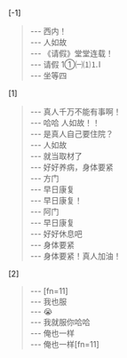 
[-1] 
>--- 西内！<br>
>--- 人如故<br>
>--- 《请假》堂堂连载！<br>
>--- 请假 1①㈠⑴⒈Ⅰ<br>
>--- 坐等四<br>

[1] 
>--- 真人千万不能有事啊！<br>
>--- 哈哈 人如故！！<br>
>--- 是真人自己要住院？<br>
>--- 人如故<br>
>--- 就当取材了<br>
>--- 好好养病，身体要紧<br>
>--- 方门<br>
>--- 早日康复<br>
>--- 早日康复！<br>
>--- 阿门<br>
>--- 早日康复<br>
>--- 好好休息吧<br>
>--- 身体要紧<br>
>--- 身体要紧！真人加油！<br>

[2] 
>--- [fn=11]<br>
>--- 我也服<br>
>--- 😭<br>
>--- 我就服你哈哈<br>
>--- 俺也一样<br>
>--- 俺也一样[fn=11]<br>
